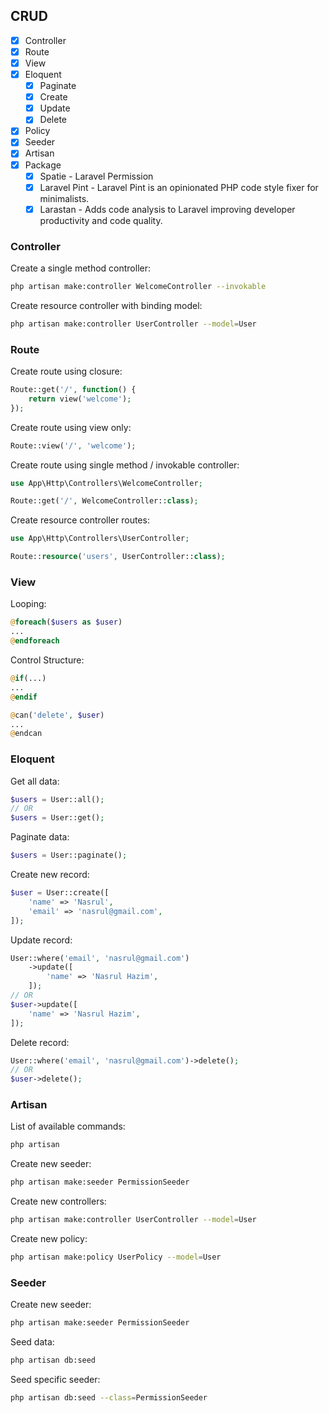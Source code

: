 ## CRUD

-   [x] Controller
-   [x] Route
-   [x] View
-   [x] Eloquent
    -   [x] Paginate
    -   [x] Create
    -   [x] Update
    -   [x] Delete
-   [x] Policy
-   [x] Seeder
-   [x] Artisan
-   [x] Package
    -   [x] Spatie - Laravel Permission
    -   [x] Laravel Pint - Laravel Pint is an opinionated PHP code style fixer for minimalists.
    -   [x] Larastan - Adds code analysis to Laravel improving developer productivity and code quality.

### Controller

Create a single method controller:

```bash
php artisan make:controller WelcomeController --invokable
```

Create resource controller with binding model:

```bash
php artisan make:controller UserController --model=User
```

### Route

Create route using closure:

```php
Route::get('/', function() {
    return view('welcome');
});
```

Create route using view only:

```php
Route::view('/', 'welcome');
```

Create route using single method / invokable controller:

```php
use App\Http\Controllers\WelcomeController;

Route::get('/', WelcomeController::class);
```

Create resource controller routes:

```php
use App\Http\Controllers\UserController;

Route::resource('users', UserController::class);
```

### View

Looping:

```php
@foreach($users as $user)
...
@endforeach
```

Control Structure:

```php
@if(...)
...
@endif
```

```php
@can('delete', $user)
...
@endcan
```

### Eloquent

Get all data:

```php
$users = User::all();
// OR
$users = User::get();
```

Paginate data:

```php
$users = User::paginate();
```

Create new record:

```php
$user = User::create([
    'name' => 'Nasrul',
    'email' => 'nasrul@gmail.com',
]);
```

Update record:

```php
User::where('email', 'nasrul@gmail.com')
    ->update([
        'name' => 'Nasrul Hazim',
    ]);
// OR
$user->update([
    'name' => 'Nasrul Hazim',
]);
```

Delete record:

```php
User::where('email', 'nasrul@gmail.com')->delete();
// OR
$user->delete();
```

### Artisan

List of available commands:

```bash
php artisan
```

Create new seeder:

```bash
php artisan make:seeder PermissionSeeder
```

Create new controllers:

```bash
php artisan make:controller UserController --model=User
```

Create new policy:

```bash
php artisan make:policy UserPolicy --model=User
```

### Seeder

Create new seeder:

```bash
php artisan make:seeder PermissionSeeder
```

Seed data:

```bash
php artisan db:seed
```

Seed specific seeder:

```bash
php artisan db:seed --class=PermissionSeeder
```
